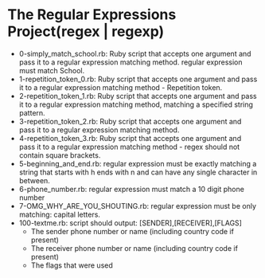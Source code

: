 # The Regular Expressions Project(regex | regexp)

* 0-simply_match_school.rb: Ruby script that accepts one argument and pass it to a regular expression matching method. regular expression must match School.
* 1-repetition_token_0.rb: Ruby script that accepts one argument and pass it to a regular expression matching method - Repetition token.
* 2-repetition_token_1.rb: Ruby script that accepts one argument and pass it to a regular expression matching method, matching a specified string pattern.
* 3-repetition_token_2.rb: Ruby script that accepts one argument and pass it to a regular expression matching method.
* 4-repetition_token_3.rb: Ruby script that accepts one argument and pass it to a regular expression matching method - regex should not contain square brackets.
* 5-beginning_and_end.rb: regular expression must be exactly matching a string that starts with h ends with n and can have any single character in between.
* 6-phone_number.rb: regular expression must match a 10 digit phone number
* 7-OMG_WHY_ARE_YOU_SHOUTING.rb: regular expression must be only matching: capital letters.
* 100-textme.rb: script should output: [SENDER],[RECEIVER],[FLAGS]
  	* The sender phone number or name (including country code if present)
	* The receiver phone number or name (including country code if present)
	* The flags that were used
